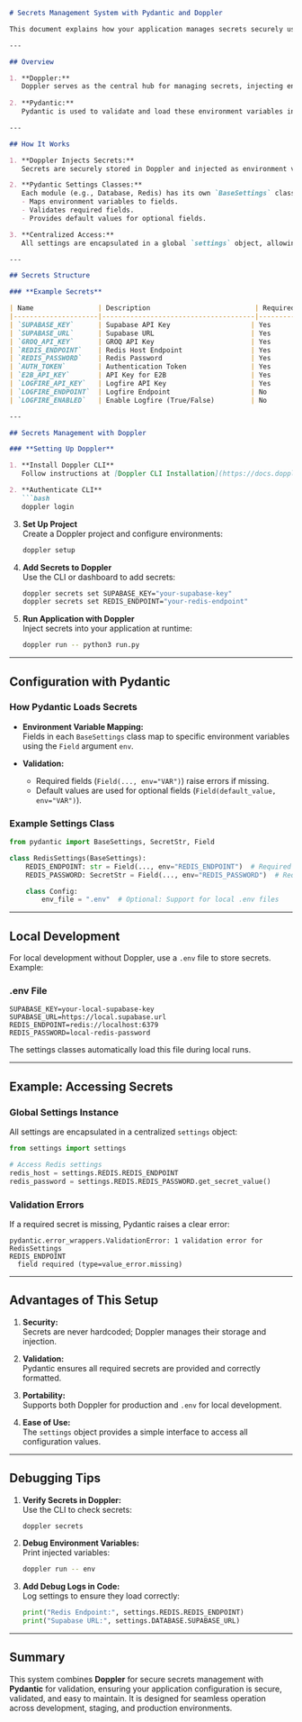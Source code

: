 ```markdown
# Secrets Management System with Pydantic and Doppler

This document explains how your application manages secrets securely using **Pydantic** for validation and **Doppler** for secrets management. The system is designed for both local development and production, ensuring security, validation, and ease of use.

---

## Overview

1. **Doppler:**  
   Doppler serves as the central hub for managing secrets, injecting environment variables into your application at runtime.
   
2. **Pydantic:**  
   Pydantic is used to validate and load these environment variables into structured settings classes, ensuring that your application configuration is secure and type-safe.

---

## How It Works

1. **Doppler Injects Secrets:**  
   Secrets are securely stored in Doppler and injected as environment variables when the application runs.

2. **Pydantic Settings Classes:**  
   Each module (e.g., Database, Redis) has its own `BaseSettings` class, which:
   - Maps environment variables to fields.
   - Validates required fields.
   - Provides default values for optional fields.

3. **Centralized Access:**  
   All settings are encapsulated in a global `settings` object, allowing easy access throughout the application.

---

## Secrets Structure

### **Example Secrets**

| Name                | Description                          | Required |
|---------------------|--------------------------------------|----------|
| `SUPABASE_KEY`      | Supabase API Key                    | Yes      |
| `SUPABASE_URL`      | Supabase URL                        | Yes      |
| `GROQ_API_KEY`      | GROQ API Key                        | Yes      |
| `REDIS_ENDPOINT`    | Redis Host Endpoint                 | Yes      |
| `REDIS_PASSWORD`    | Redis Password                      | Yes      |
| `AUTH_TOKEN`        | Authentication Token                | Yes      |
| `E2B_API_KEY`       | API Key for E2B                     | Yes      |
| `LOGFIRE_API_KEY`   | Logfire API Key                     | Yes      |
| `LOGFIRE_ENDPOINT`  | Logfire Endpoint                    | No       |
| `LOGFIRE_ENABLED`   | Enable Logfire (True/False)         | No       |

---

## Secrets Management with Doppler

### **Setting Up Doppler**

1. **Install Doppler CLI**  
   Follow instructions at [Doppler CLI Installation](https://docs.doppler.com/docs/cli).

2. **Authenticate CLI**  
   ```bash
   doppler login
   ```

3. **Set Up Project**  
   Create a Doppler project and configure environments:
   ```bash
   doppler setup
   ```

4. **Add Secrets to Doppler**  
   Use the CLI or dashboard to add secrets:
   ```bash
   doppler secrets set SUPABASE_KEY="your-supabase-key"
   doppler secrets set REDIS_ENDPOINT="your-redis-endpoint"
   ```

5. **Run Application with Doppler**  
   Inject secrets into your application at runtime:
   ```bash
   doppler run -- python3 run.py
   ```

---

## Configuration with Pydantic

### **How Pydantic Loads Secrets**

- **Environment Variable Mapping:**  
  Fields in each `BaseSettings` class map to specific environment variables using the `Field` argument `env`.

- **Validation:**  
  - Required fields (`Field(..., env="VAR")`) raise errors if missing.
  - Default values are used for optional fields (`Field(default_value, env="VAR")`).

### **Example Settings Class**

```python
from pydantic import BaseSettings, SecretStr, Field

class RedisSettings(BaseSettings):
    REDIS_ENDPOINT: str = Field(..., env="REDIS_ENDPOINT")  # Required
    REDIS_PASSWORD: SecretStr = Field(..., env="REDIS_PASSWORD")  # Required

    class Config:
        env_file = ".env"  # Optional: Support for local .env files
```

---

## Local Development

For local development without Doppler, use a `.env` file to store secrets. Example:

### **.env File**
```plaintext
SUPABASE_KEY=your-local-supabase-key
SUPABASE_URL=https://local.supabase.url
REDIS_ENDPOINT=redis://localhost:6379
REDIS_PASSWORD=local-redis-password
```

The settings classes automatically load this file during local runs.

---

## Example: Accessing Secrets

### **Global Settings Instance**

All settings are encapsulated in a centralized `settings` object:
```python
from settings import settings

# Access Redis settings
redis_host = settings.REDIS.REDIS_ENDPOINT
redis_password = settings.REDIS.REDIS_PASSWORD.get_secret_value()
```

### **Validation Errors**

If a required secret is missing, Pydantic raises a clear error:
```
pydantic.error_wrappers.ValidationError: 1 validation error for RedisSettings
REDIS_ENDPOINT
  field required (type=value_error.missing)
```

---

## Advantages of This Setup

1. **Security:**  
   Secrets are never hardcoded; Doppler manages their storage and injection.

2. **Validation:**  
   Pydantic ensures all required secrets are provided and correctly formatted.

3. **Portability:**  
   Supports both Doppler for production and `.env` for local development.

4. **Ease of Use:**  
   The `settings` object provides a simple interface to access all configuration values.

---

## Debugging Tips

1. **Verify Secrets in Doppler:**  
   Use the CLI to check secrets:
   ```bash
   doppler secrets
   ```

2. **Debug Environment Variables:**  
   Print injected variables:
   ```bash
   doppler run -- env
   ```

3. **Add Debug Logs in Code:**  
   Log settings to ensure they load correctly:
   ```python
   print("Redis Endpoint:", settings.REDIS.REDIS_ENDPOINT)
   print("Supabase URL:", settings.DATABASE.SUPABASE_URL)
   ```

---

## Summary

This system combines **Doppler** for secure secrets management with **Pydantic** for validation, ensuring your application configuration is secure, validated, and easy to maintain. It is designed for seamless operation across development, staging, and production environments.
```